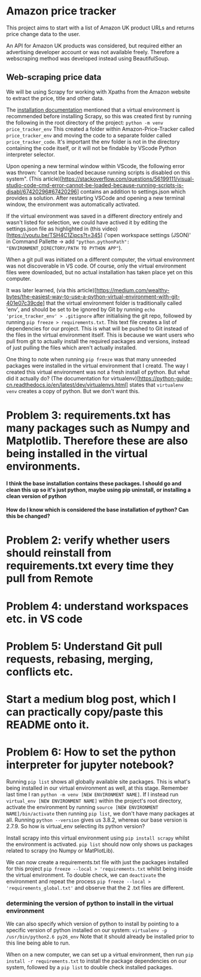 # Amazon price tracker

This project aims to start with a list of Amazon UK product URLs and returns price change data to the user.

An API for Amazon UK products was considered, but required either an advertising developer account or was not available freely.
Therefore a webscraping method was developed instead using BeautifulSoup.

## Web-scraping price data

We will be using Scrapy for working with Xpaths from the Amazon website to extract the price, title and other data.

The [installation documentation](https://docs.scrapy.org/en/latest/intro/install.html#intro-install) mentioned that a virtual environment is recommended before installing Scrapy, so this was created first by running the following in the root directory of the project:
`python -m venv price_tracker_env`
This created a folder within Amazon-Price-Tracker called `price_tracker_env` and moving the code to a separate folder called `price_tracker_code`. It's important the env folder is not in the directory containing the code itself, or it will not be findable by VScode Python interpreter selector.

Upon opening a new terminal window within VScode, the following error was thrown: "cannot be loaded because running scripts is disabled on this system". (This article)[https://stackoverflow.com/questions/56199111/visual-studio-code-cmd-error-cannot-be-loaded-because-running-scripts-is-disabl/67420296#67420296] contains an addition to settings.json which provides a solution. After restarting VSCode and opening a new terminal window, the environment was automatically activated.

If the virtual environment was saved in a different directory entirely and wasn't listed for selection, we could have actived it by editing the settings.json file as highlighted in (this video)[https://youtu.be/TSH4C1Zipcs?t=345] ('open workspace settings (JSON)' in Command Pallette -> add `"python.pythonPath": "ENVIRONMENT_DIRECTORY/PATH TO PYTHON APP"`).

When a git pull was initiated on a different computer, the virtual environment was not discoverable in VS code. Of course, only the virtual environment files were downloaded, but no actual installation has taken place yet on this computer.

It was later learned, (via this article)[https://medium.com/wealthy-bytes/the-easiest-way-to-use-a-python-virtual-environment-with-git-401e07c39cde] that the virtual environment folder is traditionally called 'env', and should be set to be ignored by Git by running `echo 'price_tracker_env' > .gitignore` after initialising the git repo, followed by running `pip freeze > requirements.txt`. This text file creates a list of dependencies for our project. This is what will be pushed to Git instead of the files in the virtual environment itself. This is because we want users who pull from git to actually install the required packages and versions, instead of just pulling the files which aren't actually installed.

One thing to note when running `pip freeze` was that many unneeded packages were installed in the virtual environment that I creatd. The way I created this virtual environment was not a fresh install of python. But what did it actually do? (The documentation for virtualenv)[https://python-guide-cn.readthedocs.io/en/latest/dev/virtualenvs.html] states that `virtualenv venv` creates a copy of python. But we don't want this.

# Problem 3: requirements.txt has many packages such as Numpy and Matplotlib. Therefore these are also being installed in the virtual environments.

#### I think the base installation contains these packages. I should go and clean this up so it's just python, maybe using pip uninstall, or installing a clean version of python

#### How do I know which is considered the base installation of python? Can this be changed?

# Problem 2: verify whether users should reinstall from requirements.txt every time they pull from Remote

# Problem 4: understand workspaces etc. in VS code

# Problem 5: Understand Git pull requests, rebasing, merging, conflicts etc.

# Start a medium blog post, which I can practically copy/paste this README onto it.

# Problem 6: How to set the python interpreter for jupyter notebook?

Running `pip list` shows all globally available site packages. This is what's being installed in our virtual environment as well, at this stage.
Remember last time I ran `python -m venv [NEW ENVIRONMENT NAME]`. If I instead run `virtual_env [NEW ENVIRONMENT NAME]` within the project's root directory, activate the environment by running `source [NEW ENVIRONMENT NAME]/bin/activate` then running `pip list`, we don't have many packages at all.
Running `python --version` gives us 3.8.2, whereas our base version is 2.7.9. So how is virtual_env selecting its python version?

Install scrapy into this virtual environment using `pip install scrapy` whilst the environment is activated. `pip list` should now only shows us packages related to scrapy (no Numpy or MatPlotLib).

We can now create a requirements.txt file with just the packages installed for this project `pip freeze --local > 'requirements.txt` whilst being inside the virtual environment. To double check, we can `deactivate` the environment and repeat the process `pip freeze --local > 'requirements_global.txt'` and observe that the 2 .txt files are different.

### determining the version of python to install in the virtual environment

We can also specify which version of python to install by pointing to a specific version of python installed on our system:
`virtualenv -p /usr/bin/python2.6 py26_env`
Note that it should already be installed prior to this line being able to run.

When on a new computer, we can set up a virtual environment, then run `pip install -r requirements.txt` to install the package dependencies on our system, followed by a `pip list` to double check installed packages.
